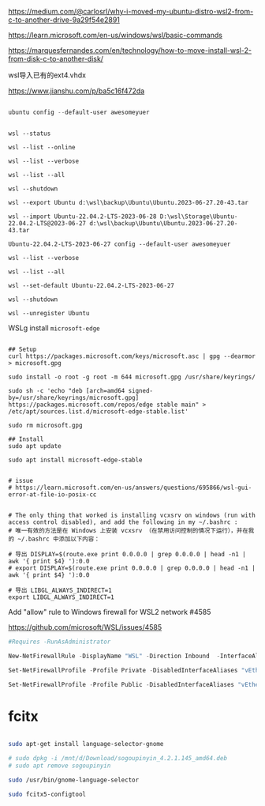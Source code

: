 https://medium.com/@carlosrl/why-i-moved-my-ubuntu-distro-wsl2-from-c-to-another-drive-9a29f54e2891

https://learn.microsoft.com/en-us/windows/wsl/basic-commands

https://marquesfernandes.com/en/technology/how-to-move-install-wsl-2-from-disk-c-to-another-disk/

wsl导入已有的ext4.vhdx

https://www.jianshu.com/p/ba5c16f472da

```powershell

ubuntu config --default-user awesomeyuer

```


```dos

wsl --status

wsl --list --online

wsl --list --verbose

wsl --list --all

wsl --shutdown

wsl --export Ubuntu d:\wsl\backup\Ubuntu\Ubuntu.2023-06-27.20-43.tar

wsl --import Ubuntu-22.04.2-LTS-2023-06-28 D:\wsl\Storage\Ubuntu-22.04.2-LTS@2023-06-27 d:\wsl\backup\Ubuntu\Ubuntu.2023-06-27.20-43.tar

Ubuntu-22.04.2-LTS-2023-06-27 config --default-user awesomeyuer

wsl --list --verbose

wsl --list --all

wsl --set-default Ubuntu-22.04.2-LTS-2023-06-27

wsl --shutdown

wsl --unregister Ubuntu

```

WSLg install `microsoft-edge`

```

## Setup
curl https://packages.microsoft.com/keys/microsoft.asc | gpg --dearmor > microsoft.gpg

sudo install -o root -g root -m 644 microsoft.gpg /usr/share/keyrings/

sudo sh -c 'echo "deb [arch=amd64 signed-by=/usr/share/keyrings/microsoft.gpg] https://packages.microsoft.com/repos/edge stable main" > /etc/apt/sources.list.d/microsoft-edge-stable.list'

sudo rm microsoft.gpg

## Install
sudo apt update

sudo apt install microsoft-edge-stable


# issue
# https://learn.microsoft.com/en-us/answers/questions/695866/wsl-gui-error-at-file-io-posix-cc


# The only thing that worked is installing vcxsrv on windows (run with access control disabled), and add the following in my ~/.bashrc :
# 唯一有效的方法是在 Windows 上安装 vcxsrv （在禁用访问控制的情况下运行），并在我的 ~/.bashrc 中添加以下内容：

# 导出 DISPLAY=$(route.exe print 0.0.0.0 | grep 0.0.0.0 | head -n1 | awk '{ print $4} '):0.0
# export DISPLAY=$(route.exe print 0.0.0.0 | grep 0.0.0.0 | head -n1 | awk '{ print $4} '):0.0

# 导出 LIBGL_ALWAYS_INDIRECT=1
export LIBGL_ALWAYS_INDIRECT=1

```

Add "allow" rule to Windows firewall for WSL2 network #4585

https://github.com/microsoft/WSL/issues/4585

```powershell
#Requires -RunAsAdministrator

New-NetFirewallRule -DisplayName "WSL" -Direction Inbound  -InterfaceAlias "vEthernet (WSL)"  -Action Allow

Set-NetFirewallProfile -Profile Private -DisabledInterfaceAliases "vEthernet (WSL)"

Set-NetFirewallProfile -Profile Public -DisabledInterfaceAliases "vEthernet (WSL)"

```

# fcitx

```sh

sudo apt-get install language-selector-gnome

# sudo dpkg -i /mnt/d/Download/sogoupinyin_4.2.1.145_amd64.deb
# sudo apt remove sogoupinyin

sudo /usr/bin/gnome-language-selector

sudo fcitx5-configtool

```




